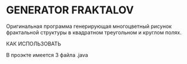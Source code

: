 # GENERATOR FRAKTALOV
Оригинальная программа генерирующая многоцветный рисунок фрактальной структуры в квадратном треугольном и круглом полях.

КАК ИСПОЛЬЗОВАТЬ

В проэкте имеется 3 файла .java 
